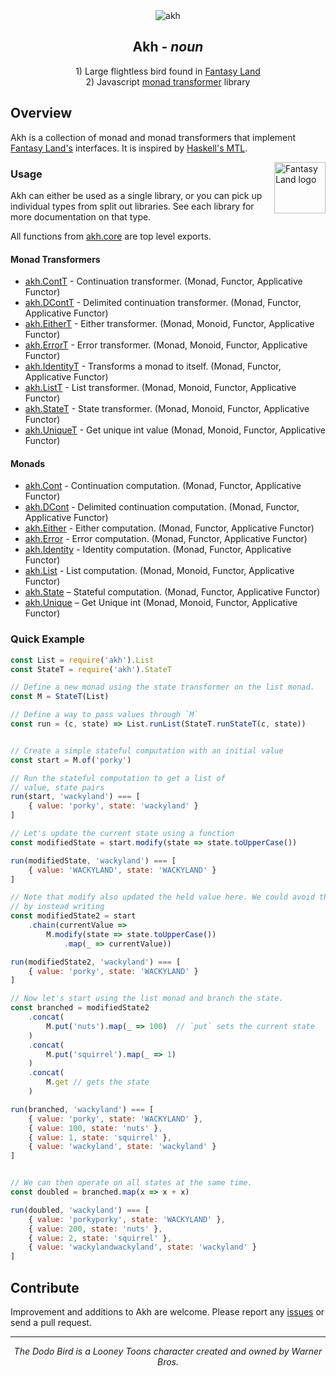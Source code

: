 <div align="center">
    <img src="https://raw.githubusercontent.com/mattbierner/akh/master/documentation/akh.png" alt="akh" />
</div>

<h2 align="center"><b>Akh</b> - <i>noun</i></h2>

<p  align="center">
    1) Large flightless bird found in <a href="https://github.com/fantasyland/fantasy-land">Fantasy Land</a></br>
    2) Javascript <a href="https://en.wikibooks.org/wiki/Haskell/Monad_transformers">monad transformer</a> library
</p>


## Overview
Akh is a collection of monad and monad transformers that implement [Fantasy Land's][fl] interfaces. It is inspired by [Haskell's MTL](https://hackage.haskell.org/package/mtl).

<a href="https://github.com/fantasyland/fantasy-land">
    <img src="https://raw.github.com/fantasyland/fantasy-land/master/logo.png" align="right" width="82px" height="82px" alt="Fantasy Land logo" />
</a>


### Usage
Akh can either be used as a single library, or you can pick up individual types from split out libraries. See each library for more documentation on that type.

All functions from [akh.core][core] are top level exports.

#### Monad Transformers
* [akh.ContT][cont] - Continuation transformer. (Monad, Functor, Applicative Functor)
* [akh.DContT][dcont] - Delimited continuation transformer. (Monad, Functor, Applicative Functor)
* [akh.EitherT][either] - Either transformer. (Monad, Monoid, Functor, Applicative Functor)
* [akh.ErrorT][error] - Error transformer. (Monad, Monoid, Functor, Applicative Functor)
* [akh.IdentityT][identity] - Transforms a monad to itself. (Monad, Functor, Applicative Functor)
* [akh.ListT][list] - List transformer. (Monad, Monoid, Functor, Applicative Functor)
* [akh.StateT][state] - State transformer. (Monad, Monoid, Functor, Applicative Functor)
* [akh.UniqueT][unique] - Get unique int value (Monad, Monoid, Functor, Applicative Functor)

#### Monads
* [akh.Cont][cont] - Continuation computation. (Monad, Functor, Applicative Functor)
* [akh.DCont][dcont] - Delimited continuation computation. (Monad, Functor, Applicative Functor)
* [akh.Either][either] - Either computation. (Monad, Functor, Applicative Functor)
* [akh.Error][error] - Error computation. (Monad, Functor, Applicative Functor)
* [akh.Identity][identity] - Identity computation. (Monad, Functor, Applicative Functor)
* [akh.List][list] - List computation. (Monad, Monoid, Functor, Applicative Functor)
* [akh.State][state] – Stateful computation. (Monad, Functor, Applicative Functor)
* [akh.Unique][unique] – Get Unique int (Monad, Monoid, Functor, Applicative Functor)


### Quick Example

```js
const List = require('akh').List
const StateT = require('akh').StateT

// Define a new monad using the state transformer on the list monad.
const M = StateT(List)

// Define a way to pass values through `M`
const run = (c, state) => List.runList(StateT.runStateT(c, state))


// Create a simple stateful computation with an initial value
const start = M.of('porky')

// Run the stateful computation to get a list of
// value, state pairs
run(start, 'wackyland') === [
    { value: 'porky', state: 'wackyland' }
]

// Let's update the current state using a function
const modifiedState = start.modify(state => state.toUpperCase())

run(modifiedState, 'wackyland') === [
    { value: 'WACKYLAND', state: 'WACKYLAND' }
]

// Note that modify also updated the held value here. We could avoid that
// by instead writing
const modifiedState2 = start
    .chain(currentValue =>
        M.modify(state => state.toUpperCase())
            .map(_ => currentValue))

run(modifiedState2, 'wackyland') === [
    { value: 'porky', state: 'WACKYLAND' }
]

// Now let's start using the list monad and branch the state.
const branched = modifiedState2
    .concat(
        M.put('nuts').map(_ => 100)  // `put` sets the current state
    )
    .concat(
        M.put('squirrel').map(_ => 1)
    )
    .concat(
        M.get // gets the state
    )

run(branched, 'wackyland') === [
    { value: 'porky', state: 'WACKYLAND' },
    { value: 100, state: 'nuts' },
    { value: 1, state: 'squirrel' },
    { value: 'wackyland', state: 'wackyland' }
]


// We can then operate on all states at the same time.
const doubled = branched.map(x => x + x)

run(doubled, 'wackyland') === [
    { value: 'porkyporky', state: 'WACKYLAND' },
    { value: 200, state: 'nuts' },
    { value: 2, state: 'squirrel' },
    { value: 'wackylandwackyland', state: 'wackyland' }
]
```




## Contribute
Improvement and additions to Akh are welcome. Please report any [issues][issues]
or send a pull request.



[fl]: https://github.com/fantasyland/fantasy-land
[issues]: https://github.com/mattbierner/akh/issues
[documentation]: https://github.com/mattbierner/akh/wiki

[core]: https://github.com/mattbierner/akh-core

[cont]: https://github.com/mattbierner/akh-cont
[dcont]: https://github.com/mattbierner/akh-dcont
[either]: https://github.com/mattbierner/akh-either
[error]: https://github.com/mattbierner/akh-error
[identity]: https://github.com/mattbierner/akh-identity
[list]: https://github.com/mattbierner/akh-list
[state]: https://github.com/mattbierner/akh-state
[unique]: https://github.com/mattbierner/akh-unique

---

<p align="center">
<i>The Dodo Bird is a Looney Toons character created and owned by Warner Bros.</i>
</p>